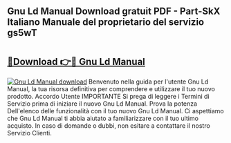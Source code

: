 ## Gnu Ld Manual Download gratuit PDF - Part-SkX Italiano Manuale del proprietario del servizio gs5wT

# <h2><a href="http://dfgivdb.blite.top/?on=Gnu+Ld+Manual">🔗Download 👉🔴 Gnu Ld Manual</a></h2>

[![Gnu Ld Manual download](https://i.imgur.com/lujVjoI.png)](http://dfgivdb.blite.top/?on=Gnu+Ld+Manual)
Benvenuto nella guida per l'utente Gnu Ld Manual, la tua risorsa definitiva per comprendere e utilizzare il tuo nuovo prodotto. Accordo Utente IMPORTANTE Si prega di leggere i Termini di Servizio prima di iniziare il nuovo Gnu Ld Manual. Prova la potenza Dell'elenco delle funzionalità con il tuo nuovo Gnu Ld Manual. Ci aspettiamo che Gnu Ld Manual ti abbia aiutato a familiarizzare con il tuo ultimo acquisto. In caso di domande o dubbi, non esitare a contattare il nostro Servizio Clienti.
